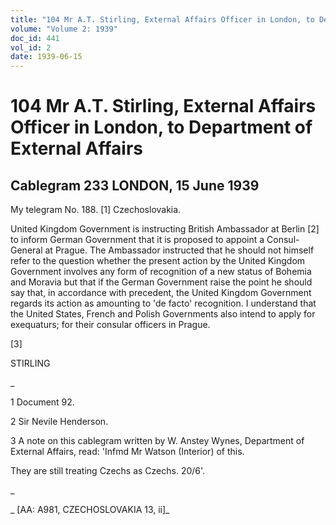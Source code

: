 ```yaml
---
title: "104 Mr A.T. Stirling, External Affairs Officer in London, to Department of External Affairs"
volume: "Volume 2: 1939"
doc_id: 441
vol_id: 2
date: 1939-06-15
---
```


# 104 Mr A.T. Stirling, External Affairs Officer in London, to Department of External Affairs

## Cablegram 233 LONDON, 15 June 1939

My telegram No. 188. [1] Czechoslovakia.

United Kingdom Government is instructing British Ambassador at Berlin [2] to inform German Government that it is proposed to appoint a Consul-General at Prague. The Ambassador instructed that he should not himself refer to the question whether the present action by the United Kingdom Government involves any form of recognition of a new status of Bohemia and Moravia but that if the German Government raise the point he should say that, in accordance with precedent, the United Kingdom Government regards its action as amounting to 'de facto' recognition. I understand that the United States, French and Polish Governments also intend to apply for exequaturs; for their consular officers in Prague.

[3]

STIRLING

_

1 Document 92.

2 Sir Nevile Henderson.

3 A note on this cablegram written by W. Anstey Wynes, Department of External Affairs, read: 'Infmd Mr Watson (Interior) of this.

They are still treating Czechs as Czechs. 20/6'.

_

_ [AA: A981, CZECHOSLOVAKIA 13, ii]_
